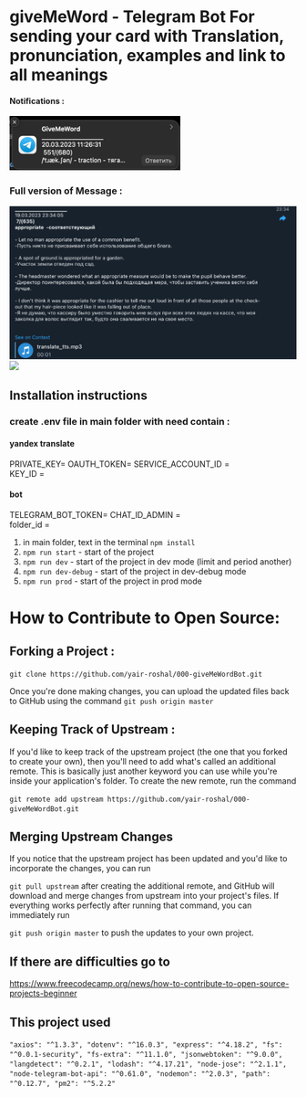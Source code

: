 # giveMeWord - Telegram Bot For sending your card with Translation, pronunciation, examples and link to all meanings

#### Notifications :

<!-- ![alt text](images/1.png 'Message') -->
<img src="images/1.png"  width="300"/>

### Full version of Message :

<img src="images/2.png"  />
<img src="images/3.png"  />
<!-- <img src="images/2.png"  width="400"/> -->

## Installation instructions

### create .env file in main folder with need contain :

#### yandex translate

PRIVATE_KEY=
OAUTH_TOKEN=
SERVICE_ACCOUNT_ID =  
KEY_ID =

#### bot

TELEGRAM_BOT_TOKEN=
CHAT_ID_ADMIN =  
folder_id =

1. in main folder, text in the terminal `npm install`
2. `npm run start` - start of the project
3. `npm run dev` - start of the project in dev mode (limit and period another)
4. `npm run dev-debug` - start of the project in dev-debug mode
5. `npm run prod` - start of the project in prod mode

# How to Contribute to Open Source:

## Forking a Project :

`git clone https://github.com/yair-roshal/000-giveMeWordBot.git`

Once you're done making changes, you can upload the updated files back to GitHub using the command
`git push origin master`

## Keeping Track of Upstream :

If you'd like to keep track of the upstream project (the one that you forked to create your own), then you'll need to add what's called an additional remote. This is basically just another keyword you can use while you're inside your application's folder. To create the new remote, run the command

`git remote add upstream https://github.com/yair-roshal/000-giveMeWordBot.git`

## Merging Upstream Changes

If you notice that the upstream project has been updated and you'd like to incorporate the changes, you can run

`git pull upstream` after creating the additional remote, and GitHub will download and merge changes from upstream into your project's files. If everything works perfectly after running that command, you can immediately run

`git push origin master` to push the updates to your own project.

## If there are difficulties go to

https://www.freecodecamp.org/news/how-to-contribute-to-open-source-projects-beginner

## This project used

`
        "axios": "^1.3.3",
        "dotenv": "^16.0.3",
        "express": "^4.18.2",
        "fs": "^0.0.1-security",
        "fs-extra": "^11.1.0",
        "jsonwebtoken": "^9.0.0",
        "langdetect": "^0.2.1",
        "lodash": "^4.17.21",
        "node-jose": "^2.1.1",
        "node-telegram-bot-api": "^0.61.0",
        "nodemon": "^2.0.3",
        "path": "^0.12.7",
        "pm2": "^5.2.2"
		`
